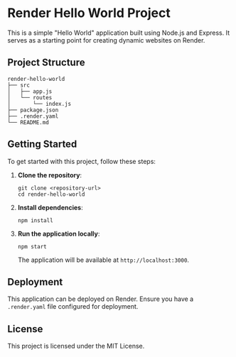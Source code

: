 # Render Hello World Project

This is a simple "Hello World" application built using Node.js and Express. It serves as a starting point for creating dynamic websites on Render.

## Project Structure

```
render-hello-world
├── src
│   ├── app.js
│   └── routes
│       └── index.js
├── package.json
├── .render.yaml
└── README.md
```

## Getting Started

To get started with this project, follow these steps:

1. **Clone the repository**:
   ```
   git clone <repository-url>
   cd render-hello-world
   ```

2. **Install dependencies**:
   ```
   npm install
   ```

3. **Run the application locally**:
   ```
   npm start
   ```

   The application will be available at `http://localhost:3000`.

## Deployment

This application can be deployed on Render. Ensure you have a `.render.yaml` file configured for deployment. 

## License

This project is licensed under the MIT License.